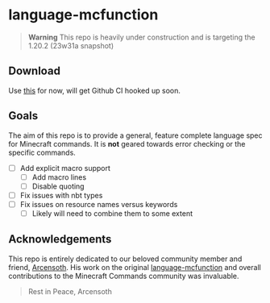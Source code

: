 # language-mcfunction

> **Warning**
> This repo is heavily under construction and is targeting the 1.20.2 (23w31a snapshot)

## Download

Use [this](https://cdn.discordapp.com/attachments/1026011079131799563/1026011079253426206/bolt-tmlang-0.1.0.vsix) for now, will get Github CI hooked up soon.

## Goals

The aim of this repo is to provide a general, feature complete language spec for Minecraft commands. It is **not** geared towards error checking or the specific commands.

- [ ] Add explicit macro support
  - [ ] Add macro lines
  - [ ] Disable quoting
- [ ] Fix issues with nbt types
- [ ] Fix issues on resource names versus keywords
  - [ ] Likely will need to combine them to some extent

## Acknowledgements

This repo is entirely dedicated to our beloved community member and friend, [Arcensoth](https://github.com/Arcensoth). His work on the original [language-mcfunction](https://github.com/Arcensoth/language-mcfunction) and overall contributions to the Minecraft Commands community was invaluable.

> Rest in Peace, Arcensoth
